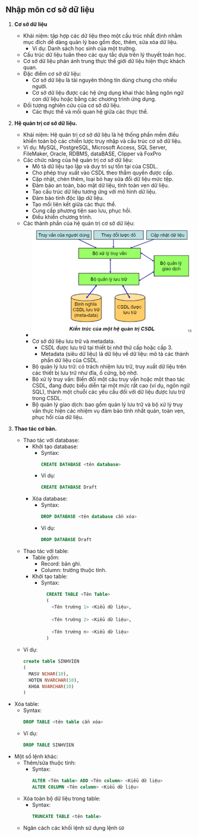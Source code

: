## Nhập môn cơ sở dữ liệu
1. **Cơ sở dữ liệu**
   - Khái niệm: tập hợp các dữ liệu theo một cấu trúc nhất định nhằm mục đích dễ dàng quản lý bao gồm đọc, thêm, sửa xóa dữ liệu.
       - Ví dụ: Danh sách học sinh của một trường.
   - Cấu trúc dữ liệu  tuân theo các quy tắc dựa trên lý thuyết toán học.
    - Cơ sở dữ liệu phản ánh trung thực thế giới dữ liệu hiện thực khách quan.
   - Đặc điểm cơ sở dữ liệu:
     - Cơ sở dữ liệu là tài nguyên thông tin dùng chung cho nhiều người.
     - Cơ sở dữ liệu được các hệ ứng dụng khai thác bằng ngôn ngữ con dữ liệu hoặc bằng các chương trình ứng dụng.
   - Đối tượng nghiên cứu của cơ sở dữ liệu.
     - Các thực thể và mối quan hệ giữa các thực thể.
2. **Hệ quản trị cơ sở dữ liệu.**
   - Khái niệm: Hệ quản trị cơ sở dữ liệu là hệ thống phần mềm điều khiển toàn bộ các chiến lược truy nhập và cấu trúc cơ sở dữ liệu.
   - Ví dụ: MySQL, PostgreSQL, Microsoft Access, SQL Server, FileMaker, Oracle, RDBMS, dataBASE, Clipper và FoxPro
   - Các chức năng của hệ quản trị cơ sở dữ liệu:
      - Mô tả dữ liệu tạo lập và duy trì sự tồn tại của CSDL.
      - Cho phép truy xuất vào CSDL theo thẩm quyền được cấp.
      - Cập nhật, chèn thêm, loại bỏ hay sửa đổi dữ liệu mức tệp.
      - Đảm bảo an toàn, bảo mật dữ liệu, tính toàn vẹn dữ liệu.
      - Tạo cấu trúc dữ liệu tương ứng với mô hình dữ liệu.
      - Đảm bảo tính độc lập dữ liệu.
      - Tạo mối liên kết giữa các thực thể.
      - Cung cấp phương tiện sao lưu, phục hồi.
      - Điều khiển chương trình.
   - Các thành phần của hệ quản trị cơ sở dữ liệu:
     - ![các thành phần của hệ quản trị CSDL](image.png)
     - Cơ sở dữ liệu lưu trữ và metadata.
       - CSDL được lưu trữ tại thiết bị nhớ thứ cấp hoặc cấp 3.
       - Metadata (siêu dữ liệu) là dữ liệu về dữ liệu: mô tả các thành phần dữ liệu của CSDL.
     - Bộ quản lý lưu trữ: có trách nhiệm lưu trữ, truy xuất dữ liệu trên các thiết bị lưu trữ như đĩa, ổ cứng, bộ nhớ.
     - Bộ xử lý truy vấn: Biến đổi một câu truy vấn hoặc một thao tác CSDL, đang được biểu diễn tại một mức rất cao (ví dụ, ngôn ngữ SQL), thành một chuỗi các yêu cầu đối với dữ liệu được lưu trữ trong CSDL.
     - Bộ quản lý giao dịch: bao gồm quản lý lưu trữ và bộ xử lý truy vấn thực hiện các nhiệm vụ đảm bảo tính nhất quán, toàn vẹn, phục hồi của dữ liệu.
  
3. **Thao tác cơ bản.**
   - Thao tác với database:
       - Khởi tạo database:
         - Syntax: 
           ```Sql
           CREATE DATABASE <tên database>
           ```
         - Ví dụ:
           ``` Sql
           CREATE DATABASE Draft
           ```
       - Xóa database:
         - Syntax: 
           ``` Sql
           DROP DATABASE <tên database cần xóa>
           ```
         - Ví dụ:
           ``` Sql
           DROP DATABASE Draft
           ```
   - Thao tác với table:
     - Table gồm:
       - Record: bản ghi.
       - Column: trường thuộc tính.
     - Khởi tạo table:
       - Syntax:
          ``` Sql
            CREATE TABLE <Tên Table>
            (
              <Tên trường 1> <Kiểu dữ liệu>,

              <Tên trường 2> <Kiểu dữ liệu>,

              <Tên trường n> <Kiểu dữ liệu>
            )
          ```
    - Ví dụ:
      ``` Sql
      create table SINHVIEN
      (
        MASV NCHAR(10),
        HOTEN NVARCHAR(10),
        KHOA NVARCHAR(10)
      )
      ```
  - Xóa table:
    - Syntax:
      ```Sql
      DROP TABLE <tên table cần xóa>
      ```
    - Ví dụ:
      ```Sql
      DROP TABLE SINHVIEN
      ```
  - Một số lệnh khác:
    - Thêm/sửa thuộc tính:
      - Syntax:
        ```Sql
        ALTER <Tên table> ADD <Tên column> <Kiểu dữ liệu>
        ALTER COLUMN <Tên column> <Kiểu dữ liệu>
        ```
    - Xóa toàn bộ dữ liệu trong table:
      - Syntax:
        ```Sql
        TRUNCATE TABLE <tên table>
        ```
    - Ngăn cách các khối lệnh sử dụng lệnh `GO` 
    

